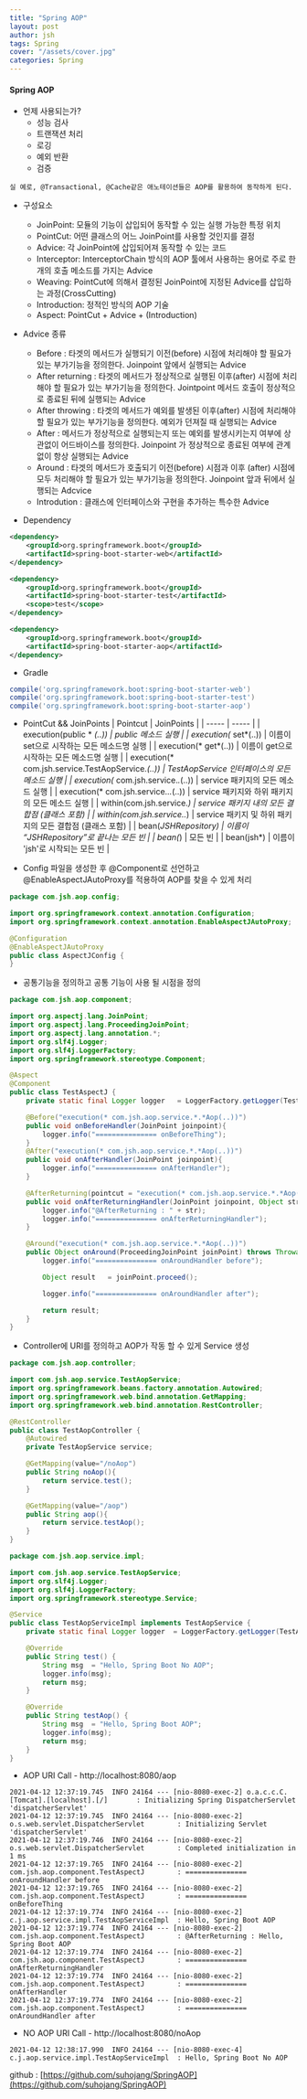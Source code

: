 ```yaml
---
title: "Spring AOP"
layout: post
author: jsh
tags: Spring
cover: "/assets/cover.jpg"
categories: Spring
---
```


#### Spring AOP
+ 언제 사용되는가?
  + 성능 검사
  + 트랜잭션 처리
  + 로깅
  + 예외 반환
  + 검증


```
실 예로, @Transactional, @Cache같은 애노테이션들은 AOP를 활용하여 동작하게 된다.
```

+ 구성요소
  + JoinPoint: 모듈의 기능이 삽입되어 동작할 수 있는 실행 가능한 특정 위치
  + PointCut: 어떤 클래스의 어느 JoinPoint를 사용할 것인지를 결정
  + Advice: 각 JoinPoint에 삽입되어져 동작할 수 있는 코드
  + Interceptor: InterceptorChain 방식의 AOP 툴에서 사용하는 용어로 주로 한개의 호출 메소드를 가지는 Advice
  + Weaving: PointCut에 의해서 결정된 JoinPoint에 지정된 Advice를 삽입하는 과정(CrossCutting)
  + Introduction: 정적인 방식의 AOP 기술
  + Aspect: PointCut + Advice + (Introduction)

+ Advice 종류
  + Before : 타겟의 메서드가 실행되기 이전(before) 시점에 처리해야 할 필요가 있는 부가기능을 정의한다. Joinpoint 앞에서 실행되는 Advice
  + After returning : 타겟의 메서드가 정상적으로 실행된 이후(after) 시점에 처리해야 할 필요가 있는 부가기능을 정의한다. Jointpoint 메서드 호출이 정상적으로 종료된 뒤에 실행되는 Advice
  + After throwing : 타겟의 메서드가 예외를 발생된 이후(after) 시점에 처리해야 할 필요가 있는 부가기능을 정의한다. 예외가 던져질 때 실행되는 Advice
  + After : 메서드가 정상적으로 실행되는지 또는 예외를 발생시키는지 여부에 상관없이 어드바이스를 정의한다. Joinpoint 가 정상적으로 종료된 여부에 관계 없이 항상 실행되는 Advice
  + Around : 타겟의 메서드가 호출되기 이전(before) 시점과 이후 (after) 시점에 모두 처리해야 할 필요가 있는
    부가기능을 정의한다. Joinpoint 앞과 뒤에서 실행되는 Adcvice
  + Introdution : 클래스에 인터페이스와 구현을 추가하는 특수한 Advice

+ Dependency

```xml
<dependency>
    <groupId>org.springframework.boot</groupId>
    <artifactId>spring-boot-starter-web</artifactId>
</dependency>

<dependency>
    <groupId>org.springframework.boot</groupId>
    <artifactId>spring-boot-starter-test</artifactId>
    <scope>test</scope>
</dependency>

<dependency>
    <groupId>org.springframework.boot</groupId>
    <artifactId>spring-boot-starter-aop</artifactId>
</dependency>
  ```

+ Gradle

```groovy
compile('org.springframework.boot:spring-boot-starter-web')
compile('org.springframework.boot:spring-boot-starter-test')
compile('org.springframework.boot:spring-boot-starter-aop')

```

+ PointCut && JoinPoints
  | Pointcut | JoinPoints |
  | ----- | ----- |
  | execution(public * *(..)) | public 메소드 실행 |
  | execution(* set*(..)) | 이름이 set으로 시작하는 모든 메소드명 실행 |
  | execution(* get*(..)) | 이름이 get으로 시작하는 모든 메소드명 실행 |
  | execution(* com.jsh.service.TestAopService.*(..)) | TestAopService 인터페이스의 모든 메소드 실행 |
  | execution(* com.jsh.service.*.*(..)) | service 패키지의 모든 메소드 실행 |
  | execution(* com.jsh.service..*.*(..)) | service 패키지와 하위 패키지의 모든 메소드 실행 |
  | within(com.jsh.service.*) | service 패키지 내의 모든 결합점 (클래스 포함) |
  | within(com.jsh.service..*) | service 패키지 및 하위 패키지의 모든 결합점 (클래스 포함) |
  | bean(*JSHRepository) | 이름이 “JSHRepository”로 끝나는 모든 빈 |
  | bean(*) | 모든 빈 |
  | bean(jsh*) | 이름이 'jsh'로 시작되는 모든 빈 |

+ Config 파일을 생성한 후 @Component로 선언하고 @EnableAspectJAutoProxy를 적용하여 AOP를 찾을 수 있게 처리

```java
package com.jsh.aop.config;

import org.springframework.context.annotation.Configuration;
import org.springframework.context.annotation.EnableAspectJAutoProxy;

@Configuration
@EnableAspectJAutoProxy
public class AspectJConfig {
}
```

+ 공통기능을 정의하고 공통 기능이 사용 될 시점을 정의

```java
package com.jsh.aop.component;

import org.aspectj.lang.JoinPoint;
import org.aspectj.lang.ProceedingJoinPoint;
import org.aspectj.lang.annotation.*;
import org.slf4j.Logger;
import org.slf4j.LoggerFactory;
import org.springframework.stereotype.Component;

@Aspect
@Component
public class TestAspectJ {
    private static final Logger logger   = LoggerFactory.getLogger(TestAspectJ.class);

    @Before("execution(* com.jsh.aop.service.*.*Aop(..))")
    public void onBeforeHandler(JoinPoint joinpoint){
        logger.info("=============== onBeforeThing");
    }
    @After("execution(* com.jsh.aop.service.*.*Aop(..))")
    public void onAfterHandler(JoinPoint joinpoint){
        logger.info("=============== onAfterHandler");
    }

    @AfterReturning(pointcut = "execution(* com.jsh.aop.service.*.*Aop(..))", returning = "str")
    public void onAfterReturningHandler(JoinPoint joinpoint, Object str){
        logger.info("@AfterReturning : " + str);
        logger.info("=============== onAfterReturningHandler");
    }

    @Around("execution(* com.jsh.aop.service.*.*Aop(..))")
    public Object onAround(ProceedingJoinPoint joinPoint) throws Throwable {
        logger.info("=============== onAroundHandler before");

        Object result   = joinPoint.proceed();

        logger.info("=============== onAroundHandler after");

        return result;
    }
}
```

+ Controller에 URI를 정의하고 AOP가 작동 할 수 있게 Service 생성

```java
package com.jsh.aop.controller;

import com.jsh.aop.service.TestAopService;
import org.springframework.beans.factory.annotation.Autowired;
import org.springframework.web.bind.annotation.GetMapping;
import org.springframework.web.bind.annotation.RestController;

@RestController
public class TestAopController {
    @Autowired
    private TestAopService service;

    @GetMapping(value="/noAop")
    public String noAop(){
        return service.test();
    }

    @GetMapping(value="/aop")
    public String aop(){
        return service.testAop();
    }
}
```

```java
package com.jsh.aop.service.impl;

import com.jsh.aop.service.TestAopService;
import org.slf4j.Logger;
import org.slf4j.LoggerFactory;
import org.springframework.stereotype.Service;

@Service
public class TestAopServiceImpl implements TestAopService {
    private static final Logger logger  = LoggerFactory.getLogger(TestAopServiceImpl.class);

    @Override
    public String test() {
        String msg  = "Hello, Spring Boot No AOP";
        logger.info(msg);
        return msg;
    }

    @Override
    public String testAop() {
        String msg  = "Hello, Spring Boot AOP";
        logger.info(msg);
        return msg;
    }
}
```

+ AOP URI Call - http://localhost:8080/aop

```
2021-04-12 12:37:19.745  INFO 24164 --- [nio-8080-exec-2] o.a.c.c.C.[Tomcat].[localhost].[/]       : Initializing Spring DispatcherServlet 'dispatcherServlet'
2021-04-12 12:37:19.745  INFO 24164 --- [nio-8080-exec-2] o.s.web.servlet.DispatcherServlet        : Initializing Servlet 'dispatcherServlet'
2021-04-12 12:37:19.746  INFO 24164 --- [nio-8080-exec-2] o.s.web.servlet.DispatcherServlet        : Completed initialization in 1 ms
2021-04-12 12:37:19.765  INFO 24164 --- [nio-8080-exec-2] com.jsh.aop.component.TestAspectJ        : =============== onAroundHandler before
2021-04-12 12:37:19.765  INFO 24164 --- [nio-8080-exec-2] com.jsh.aop.component.TestAspectJ        : =============== onBeforeThing
2021-04-12 12:37:19.774  INFO 24164 --- [nio-8080-exec-2] c.j.aop.service.impl.TestAopServiceImpl  : Hello, Spring Boot AOP
2021-04-12 12:37:19.774  INFO 24164 --- [nio-8080-exec-2] com.jsh.aop.component.TestAspectJ        : @AfterReturning : Hello, Spring Boot AOP
2021-04-12 12:37:19.774  INFO 24164 --- [nio-8080-exec-2] com.jsh.aop.component.TestAspectJ        : =============== onAfterReturningHandler
2021-04-12 12:37:19.774  INFO 24164 --- [nio-8080-exec-2] com.jsh.aop.component.TestAspectJ        : =============== onAfterHandler
2021-04-12 12:37:19.774  INFO 24164 --- [nio-8080-exec-2] com.jsh.aop.component.TestAspectJ        : =============== onAroundHandler after
```

+ NO AOP URI Call - http://localhost:8080/noAop

```
2021-04-12 12:38:17.990  INFO 24164 --- [nio-8080-exec-4] c.j.aop.service.impl.TestAopServiceImpl  : Hello, Spring Boot No AOP
```

github : [https://github.com/suhojang/SpringAOP](https://github.com/suhojang/SpringAOP)
